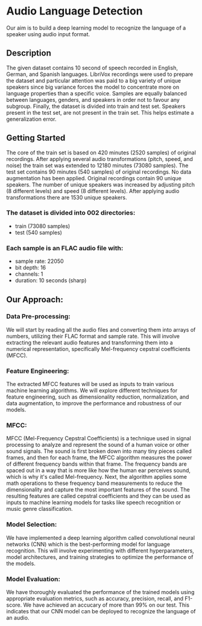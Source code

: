 # Audio Language Detection
Our aim is to build a deep learning model to recognize the language of a speaker using audio input format.

## Description
The given dataset contains 10 second of speech recorded in English, German, and Spanish languages.
LibriVox recordings were used to prepare the dataset and particular attention was paid to a big variety of unique speakers since big variance forces the model to concentrate more on language properties than a specific voice.
Samples are equally balanced between languages, genders, and speakers in order not to favour any subgroup.
Finally, the dataset is divided into train and test set. Speakers present in the test set, are not present in the train set. This helps estimate a generalization error.

## Getting Started
The core of the train set is based on 420 minutes (2520 samples) of original recordings. After applying several audio transformations (pitch, speed, and noise) the train set was extended to 12180 minutes (73080 samples).
The test set contains 90 minutes (540 samples) of original recordings. No data augmentation has been applied. Original recordings contain 90 unique speakers. The number of unique speakers was increased by adjusting pitch (8 different levels) and speed (8 different levels). After applying audio transformations there are 1530 unique speakers.

### The dataset is divided into 002 directories:
* train (73080 samples)
* test (540 samples)
### Each sample is an FLAC audio file with:
* sample rate: 22050
* bit depth: 16
* channels: 1
* duration: 10 seconds (sharp)

## Our Approach:

### Data Pre-processing:
We will start by reading all the audio files and converting them into arrays of numbers, utilizing their FLAC format and sample rate.
This will involve extracting the relevant audio features and transforming them into a numerical representation, specifically Mel-frequency cepstral coefficients (MFCC).
### Feature Engineering:
The extracted MFCC features will be used as inputs to train various machine learning algorithms.
We will explore different techniques for feature engineering, such as dimensionality reduction, normalization, and data augmentation, to improve the performance and robustness of our models.
### MFCC:
MFCC (Mel-Frequency Cepstral Coefficients) is a technique used in signal processing to analyze and represent the sound of a human voice or other sound signals.
The sound is first broken down into many tiny pieces called frames, and then for each frame, the MFCC algorithm measures the power of different frequency bands within that frame.
The frequency bands are spaced out in a way that is more like how the human ear perceives sound, which is why it's called Mel-frequency.
Next, the algorithm applies some math operations to these frequency band measurements to reduce the dimensionality and capture the most important features of the sound.
The resulting features are called cepstral coefficients and they can be used as inputs to machine learning models for tasks like speech recognition or music genre classification.
### Model Selection:
We have implemented a deep learning algorithm called convolutional neural networks (CNN) which is the best-performing model for language recognition. 
This will involve experimenting with different hyperparameters, model architectures, and training strategies to optimize the performance of the models.
### Model Evaluation:
We have thoroughly evaluated the performance of the trained models using appropriate evaluation metrics, such as accuracy, precision, recall, and F1-score.
We have achieved an accucary of more than 99% on our test.
This indicates that our CNN model can be deployed to recognize the language of an audio.
